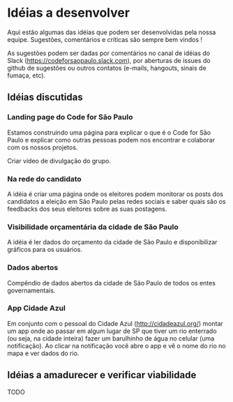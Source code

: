 # Idéias a desenvolver

Aqui estão algumas das idéias que podem ser desenvolvidas pela nossa equipe. Sugestões, comentários e críticas são sempre bem vindos !

As sugestões podem ser dadas por comentários no canal de idéias do Slack (https://codeforsaopaulo.slack.com), por aberturas de issues do github de sugestões ou outros contatos (e-mails, hangouts, sinais de fumaça, etc).

## Idéias discutidas

### Landing page do Code for São Paulo

Estamos construindo uma página para explicar o que é o Code for São Paulo e explicar como outras pessoas podem nos encontrar e colaborar com os nossos projetos.

Criar vídeo de divulgação do grupo.

### Na rede do candidato

A idéia é criar uma página onde os eleitores podem monitorar os posts dos candidatos a eleição em São Paulo pelas redes sociais e saber quais são os feedbacks dos seus eleitores sobre as suas postagens.

### Visibilidade orçamentária da cidade de São Paulo

A idéia é ler dados do orçamento da cidade de São Paulo e disponibilizar gráficos para os usuários.

### Dados abertos

Compêndio de dados abertos da cidade de São Paulo de todos os entes governamentais.

### App Cidade Azul

Em conjunto com o pessoal do Cidade Azul (http://cidadeazul.org/) montar um app onde ao passar em algum lugar de SP que tiver um rio enterrado (ou seja, na cidade inteira) fazer um barulhinho de água no celular (uma notificação). Ao clicar na notificação você abre o app e vê o nome do rio no mapa e ver dados do rio.

## Idéias a amadurecer e verificar viabilidade

TODO
